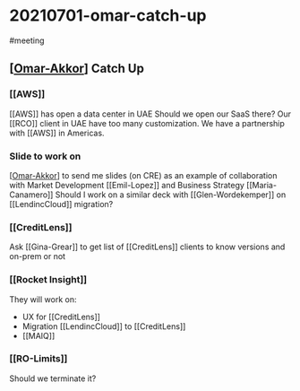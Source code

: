 # 20210701-omar-catch-up
#meeting

## [[Omar-Akkor]] Catch Up 

### [[AWS]]
[[AWS]] has open a data center in UAE
Should we open our SaaS there?
Our [[RCO]] client in UAE have too many customization.
We have a partnership with [[AWS]] in Americas.

### Slide to work on
[[Omar-Akkor]] to send me slides (on CRE) as an example of collaboration with Market Development [[Emil-Lopez]] and Business Strategy [[Maria-Canamero]]
Should I work on a similar deck with [[Glen-Wordekemper]] on [[LendincCloud]] migration?

### [[CreditLens]]
Ask [[Gina-Grear]] to get list of [[CreditLens]] clients to know versions and on-prem or not

### [[Rocket Insight]]
They will work on:
- UX for [[CreditLens]]
- Migration [[LendincCloud]] to [[CreditLens]]
- [[MAIQ]]

### [[RO-Limits]]
Should we terminate it?

[//begin]: # "Autogenerated link references for markdown compatibility"
[Omar-Akkor]: Omar-Akkor "Omar Akkor"
[Omar-Akkor]: Omar-Akkor "Omar Akkor"
[//end]: # "Autogenerated link references"